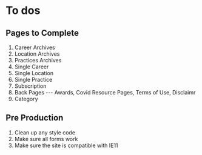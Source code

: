 # To dos

## Pages to Complete
1. Career Archives
2. Location Archives
3. Practices Archives
4. Single Career
5. Single Location
6. Single Practice
7. Subscription 
8. Back Pages --- Awards, Covid Resource Pages, Terms of Use, Disclaimr
9. Category


## Pre Production
1. Clean up any style code
2. Make sure all forms work
3. Make sure the site is compatible with IE11

